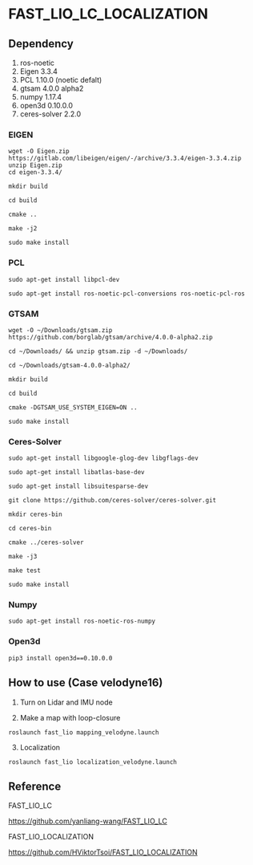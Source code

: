 # FAST_LIO_LC_LOCALIZATION

## Dependency
1. ros-noetic
2. Eigen 3.3.4
3. PCL 1.10.0 (noetic defalt)
4. gtsam 4.0.0 alpha2
5. numpy 1.17.4
6. open3d 0.10.0.0
7. ceres-solver 2.2.0
   
### EIGEN
```
wget -O Eigen.zip https://gitlab.com/libeigen/eigen/-/archive/3.3.4/eigen-3.3.4.zip
unzip Eigen.zip
cd eigen-3.3.4/

mkdir build

cd build

cmake ..

make -j2

sudo make install
```

### PCL

```
sudo apt-get install libpcl-dev

sudo apt-get install ros-noetic-pcl-conversions ros-noetic-pcl-ros
```

### GTSAM

```
wget -O ~/Downloads/gtsam.zip https://github.com/borglab/gtsam/archive/4.0.0-alpha2.zip
  
cd ~/Downloads/ && unzip gtsam.zip -d ~/Downloads/
  
cd ~/Downloads/gtsam-4.0.0-alpha2/

mkdir build

cd build

cmake -DGTSAM_USE_SYSTEM_EIGEN=ON ..

sudo make install
```

### Ceres-Solver

```
sudo apt-get install libgoogle-glog-dev libgflags-dev

sudo apt-get install libatlas-base-dev

sudo apt-get install libsuitesparse-dev

git clone https://github.com/ceres-solver/ceres-solver.git

mkdir ceres-bin

cd ceres-bin

cmake ../ceres-solver

make -j3

make test

sudo make install
```

### Numpy

```
sudo apt-get install ros-noetic-ros-numpy
```

### Open3d

```
pip3 install open3d==0.10.0.0
```

## How to use (Case velodyne16)

1. Turn on Lidar and IMU node

2. Make a map with loop-closure

```
roslaunch fast_lio mapping_velodyne.launch
```

3. Localization

```
roslaunch fast_lio localization_velodyne.launch
```

## Reference

FAST_LIO_LC

https://github.com/yanliang-wang/FAST_LIO_LC


FAST_LIO_LOCALIZATION

https://github.com/HViktorTsoi/FAST_LIO_LOCALIZATION
